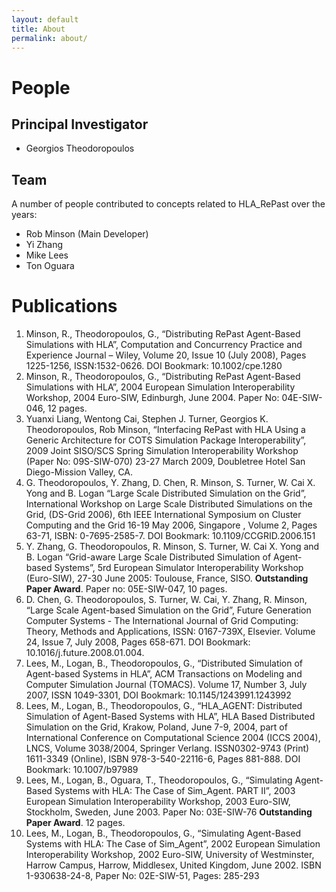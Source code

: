 ```yaml
---
layout: default
title: About
permalink: about/
---
```


# People

## Principal Investigator 

- Georgios Theodoropoulos

## Team
A number of people contributed to concepts related to HLA_RePast over the years:

- Rob Minson (Main Developer)
- Yi Zhang
- Mike Lees 
- Ton Oguara


# Publications
1.	Minson, R., Theodoropoulos, G., “Distributing RePast Agent-Based Simulations with HLA”, Computation and Concurrency Practice and Experience Journal – Wiley, Volume 20, Issue 10  (July 2008), Pages 1225-1256,  ISSN:1532-0626. DOI Bookmark: 10.1002/cpe.1280
2.	Minson, R., Theodoropoulos, G., “Distributing RePast Agent-Based Simulations with HLA”, 2004 European Simulation Interoperability Workshop, 2004 Euro-SIW, Edinburgh, June 2004. Paper No:  04E-SIW-046, 12 pages. 
3.	Yuanxi Liang, Wentong Cai, Stephen J. Turner, Georgios K. Theodoropoulos, Rob Minson, “Interfacing RePast with HLA Using a Generic Architecture for COTS Simulation Package Interoperability”, 2009 Joint SISO/SCS Spring Simulation Interoperability Workshop (Paper No: 09S-SIW-070) 23-27 March 2009, Doubletree Hotel San Diego-Mission Valley, CA.
4.	G. Theodoropoulos, Y. Zhang, D. Chen, R. Minson, S. Turner, W. Cai X. Yong and B. Logan “Large Scale Distributed Simulation on the Grid”, International Workshop on Large Scale Distributed Simulations on the Grid, (DS-Grid 2006), 6th IEEE International Symposium on Cluster Computing and the Grid 16-19 May 2006, Singapore , Volume 2, Pages 63-71, ISBN: 0-7695-2585-7. DOI Bookmark: 10.1109/CCGRID.2006.151
5.	Y. Zhang, G. Theodoropoulos, R. Minson, S. Turner, W. Cai X. Yong and B. Logan “Grid-aware Large Scale Distributed Simulation of Agent-based Systems”, 5rd European Simulator Interoperability Workshop (Euro-SIW), 27-30 June 2005: Toulouse, France, SISO.  **Outstanding Paper Award**.  Paper no: 05E-SIW-047, 10 pages.
6.	D. Chen, G. Theodoropoulos, S. Turner, W. Cai, Y. Zhang, R. Minson, “Large Scale Agent-based Simulation on the Grid”, Future Generation Computer Systems - The International Journal of Grid Computing: Theory, Methods and Applications, ISSN: 0167-739X, Elsevier. Volume 24, Issue 7, July 2008, Pages 658-671. DOI Bookmark: 10.1016/j.future.2008.01.004.
7.	Lees, M., Logan, B., Theodoropoulos, G., “Distributed Simulation of Agent-based Systems in HLA”, ACM Transactions on Modeling and Computer Simulation Journal (TOMACS). Volume 17, Number 3, July 2007, ISSN 1049-3301,  DOI Bookmark: 10.1145/1243991.1243992 
8.	Lees, M., Logan, B., Theodoropoulos, G., “HLA_AGENT: Distributed Simulation of Agent-Based Systems with HLA”, HLA Based Distributed Simulation on the Grid, Krakow, Poland, June 7-9, 2004, part of International Conference on Computational Science 2004 (ICCS 2004), LNCS, Volume 3038/2004, Springer Verlang. ISSN0302-9743 (Print) 1611-3349 (Online), ISBN 978-3-540-22116-6,  Pages 881-888. DOI Bookmark: 10.1007/b97989
9.	Lees, M., Logan, B., Oguara, T., Theodoropoulos, G., “Simulating Agent-Based Systems with HLA: The Case of Sim_Agent. PART II”, 2003 European Simulation Interoperability Workshop, 2003 Euro-SIW, Stockholm, Sweden, June 2003. Paper No: 03E-SIW-76 **Outstanding  Paper Award**. 12 pages.
10.	Lees, M., Logan, B., Theodoropoulos, G., “Simulating Agent-Based Systems with HLA: The Case of Sim_Agent”, 2002 European Simulation Interoperability Workshop, 2002 Euro-SIW, University of Westminster, Harrow Campus, Harrow, Middlesex, United Kingdom, June 2002. ISBN 1-930638-24-8, Paper No: 02E-SIW-51,   Pages: 285-293
